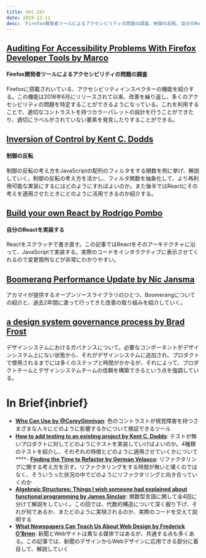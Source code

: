 ```yaml
---
title: Vol.247
date: 2019-12-11
desc: 'Firefox開発者ツールによるアクセシビリティの問題の調査、制御の反転、自分のReactを実装する、ほか計10リンク'
---
```


## [Auditing For Accessibility Problems With Firefox Developer Tools by Marco](https://marcozehe.de/2019/11/29/auditing-for-accessibility-problems-with-firefox-developer-tools/)

#### Firefox開発者ツールによるアクセシビリティの問題の調査
Firefoxに搭載されいている、アクセシビリティインスペクターの機能を紹介する。この機能は2018年6月にリリースされて以来、改善を繰り返し、多くのアクセシビリティの問題を特定することができるようになっている。これを利用することで、適切なコントラストを持つカラーパレットの設計を行うことができたり、適切にラベルがされていない要素を発見したりすることができる。

## [Inversion of Control by Kent C. Dodds](https://kentcdodds.com/blog/inversion-of-control)

#### 制御の反転
制御の反転の考え方をJavaScriptの配列のフィルタをする関数を例に挙げ、解説していく。制御の反転の考え方を活かし、フィルタ関数を抽象化して、より再利用可能な実装にするにはどのようにすればよいのか。また後半ではReactにその考えを適用させたときにどのように活用できるのか紹介する。

## [Build your own React by Rodrigo Pombo](https://pomb.us/build-your-own-react/)

#### 自分のReactを実装する
Reactをスクラッチで書き直す。この記事ではReactをそのアーキテクチャに沿って、JavaScriptで実装する。実際のコードをインタラクティブに表示させてくれるので変更箇所などが非常にわかりやすい。

## [Boomerang Performance Update by Nic Jansma](https://calendar.perfplanet.com/2019/boomerang-performance-update/)

アカマイが提供するオープンソースライブラリのひとつ、Boomerangについての紹介と、過去2年間に渡って行ってきた改善の取り組みを紹介していく。

## [a design system governance process by Brad Frost](https://bradfrost.com/blog/post/a-design-system-governance-process/)

デザインシステムにおけるガバナンスについて。必要なコンポーネントがデザインシステム上にない状態から、それがデザインシステムに追加され、プロダクトで使用されるまでには多くのステップと時間がかかるが、それによって、プロダクトチームとデザインシステムチームの信頼を構築できるという点を強調している。

# In Brief{inbrief}
- [**Who Can Use by @CoreyGinnivan**](https://whocanuse.com/): 色のコントラストが視覚障害を持つさまざまな人々にどのように影響するかについて検証できるツール
- [**How to add testing to an existing project by Kent C. Dodds**](https://kentcdodds.com/blog/how-to-add-testing-to-an-existing-project): テストが無いプロダクトに対してどのようにテストを実装していけばよいのか。4種類のテストを紹介し、それぞれの特徴とどのように適用させていくかについて
****- [**Finding the Time to Refactor by German Velasco**](https://thoughtbot.com/blog/finding-the-time-to-refactor): リファクタリングに関する考え方を示す。リファクタリングをする時間が無いと嘆くのではなく、そういうった状況の中でどのようにリファクタリングと向き合っていくのか
- [**Algebraic Structures: Things I wish someone had explained about functional programming by James Sinclair**](https://jrsinclair.com/articles/2019/algebraic-structures-what-i-wish-someone-had-explained-about-functional-programming/): 関数型言語に関して全4回に分けて解説をしていく。この回では、代数的構造について深く掘り下げ、それが何であるか、またどのように実現されるのか、実際のコードを交えて説明する
- [**What Newspapers Can Teach Us About Web Design by Frederick O’Brien**](https://www.smashingmagazine.com/2019/11/newspapers-teach-web-design/): 新聞とWebサイトは異なる媒体ではあるが、共通する点も多くある。この記事では、新聞のデザインからWebデザインに応用できる部分に着目して、解説していく

